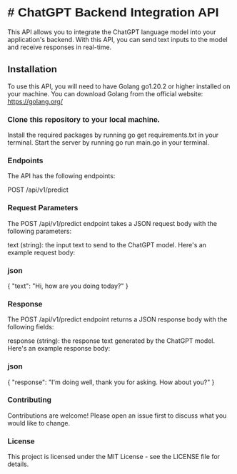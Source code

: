 <h1 style="font-family: Arial, sans-serif;"># ChatGPT Backend Integration API</h1>

This API allows you to integrate the ChatGPT language model into your application's backend. With this API, you can send text inputs to the model and receive responses in real-time.

<h2 style="font-family: Arial, sans-serif;">Installation</h2>

To use this API, you will need to have Golang go1.20.2  or higher installed on your machine. You can download Golang from the official website: https://golang.org/

<h3 style="font-family: Arial, sans-serif;">Clone this repository to your local machine.</h3>
Install the required packages by running go get requirements.txt in your terminal.
Start the server by running go run main.go in your terminal.


<h3 style="font-family: Arial, sans-serif;">Endpoints</h3>
The API has the following endpoints:

POST /api/v1/predict

<h3 style="font-family: Arial, sans-serif;">Request Parameters</h3>
The POST /api/v1/predict endpoint takes a JSON request body with the following parameters:

text (string): the input text to send to the ChatGPT model.
Here's an example request body:

<h3 style="font-family: Arial, sans-serif;">json</h3>
{
    "text": "Hi, how are you doing today?"
}

<h3 style="font-family: Arial, sans-serif;">Response</h3>


The POST /api/v1/predict endpoint returns a JSON response body with the following fields:

response (string): the response text generated by the ChatGPT model.
Here's an example response body:

<h3 style="font-family: Arial, sans-serif;">json</h3>

{
    "response": "I'm doing well, thank you for asking. How about you?"
}

<h3 style="font-family: Arial, sans-serif;">Contributing</h3>

Contributions are welcome! Please open an issue first to discuss what you would like to change.

<h3 style="font-family: Arial, sans-serif;">License</h3>

This project is licensed under the MIT License - see the LICENSE file for details.
